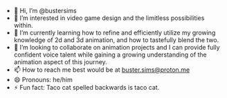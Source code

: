 - 👋 Hi, I’m @bustersims
- 👀 I’m interested in video game design and the limitless possibilities within.
- 🌱 I’m currently learning how to refine and efficiently utilize my growing knowledge of 2d and 3d animation, and how to tastefully blend the two.
- 💞️ I’m looking to collaborate on animation projects and I can provide fully confident voice talent while gaining a growing understanding of the animation aspect of this journey.
- 📫 How to reach me best would be at buster.sims@proton.me
- 😄 Pronouns: he/him
- ⚡ Fun fact: Taco cat spelled backwards is taco cat.

<!---
bustersims/bustersims is a ✨ special ✨ repository because its `README.md` (this file) appears on your GitHub profile.
You can click the Preview link to take a look at your changes.
--->
